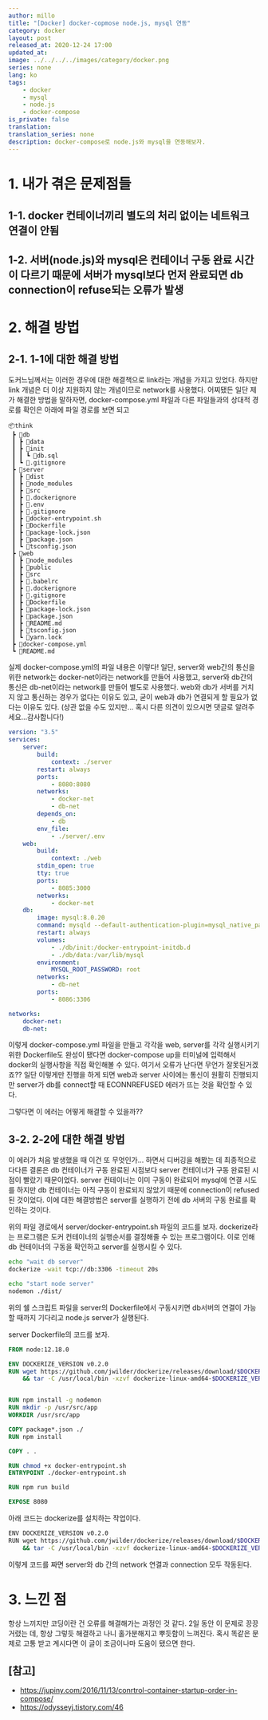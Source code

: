 ```yaml
---
author: millo
title: "[Docker] docker-copmose node.js, mysql 연동"
category: docker
layout: post
released_at: 2020-12-24 17:00
updated_at:
image: ../../../../images/category/docker.png
series: none
lang: ko
tags:
    - docker
    - mysql
    - node.js
    - docker-compose
is_private: false
translation:
translation_series: none
description: docker-compose로 node.js와 mysql을 연동해보자.
---
```


# 1. 내가 겪은 문제점들

## 1-1. docker 컨테이너끼리 별도의 처리 없이는 네트워크 연결이 안됨

## 1-2. 서버(node.js)와 mysql은 컨테이너 구동 완료 시간이 다르기 때문에 서버가 mysql보다 먼저 완료되면 db connection이 refuse되는 오류가 발생

# 2. 해결 방법

## 2-1. 1-1에 대한 해결 방법

도커느님께서는 이러한 경우에 대한 해결책으로 link라는 개념을 가지고 있었다. 하지만 link 개념은 더 이상 지원하지 않는 개념이므로 network를 사용했다.
어찌됐든 일단 제가 해결한 방법을 말하자면, docker-compose.yml 파일과 다른 파일들과의 상대적 경로를 확인은 아래에 파일 경로를 보면 되고

```
📦think
 ┣ 📂db
 ┃ ┣ 📂data
 ┃ ┣ 📂init
 ┃ ┃ ┗ 📜db.sql
 ┃ ┗ 📜.gitignore
 ┣ 📂server
 ┃ ┣ 📂dist
 ┃ ┣ 📂node_modules
 ┃ ┣ 📂src
 ┃ ┣ 📜.dockerignore
 ┃ ┣ 📜.env
 ┃ ┣ 📜.gitignore
 ┃ ┣ 📜docker-entrypoint.sh
 ┃ ┣ 📜Dockerfile
 ┃ ┣ 📜package-lock.json
 ┃ ┣ 📜package.json
 ┃ ┗ 📜tsconfig.json
 ┣ 📂web
 ┃ ┣ 📂node_modules
 ┃ ┣ 📂public
 ┃ ┣ 📂src
 ┃ ┣ 📜.babelrc
 ┃ ┣ 📜.dockerignore
 ┃ ┣ 📜.gitignore
 ┃ ┣ 📜Dockerfile
 ┃ ┣ 📜package-lock.json
 ┃ ┣ 📜package.json
 ┃ ┣ 📜README.md
 ┃ ┣ 📜tsconfig.json
 ┃ ┗ 📜yarn.lock
 ┣ 📜docker-compose.yml
 ┗ 📜README.md
```

실제 docker-compose.yml의 파일 내용은 이렇다!
일단, server와 web간의 통신을 위한 network는 docker-net이라는 network를 만들어 사용했고, server와 db간의 통신은 db-net이라는 network를 만들어 별도로 사용했다.
web와 db가 서버를 거치지 않고 통신하는 경우가 없다는 이유도 있고, 굳이 web과 db가 연결되게 할 필요가 없다는 이유도 있다. (상관 없을 수도 있지만... 혹시 다른 의견이 있으시면 댓글로 알려주세요...감사합니다!)

```yml
version: "3.5"
services:
    server:
        build:
            context: ./server
        restart: always
        ports:
            - 8080:8080
        networks:
            - docker-net
            - db-net
        depends_on:
            - db
        env_file:
            - ./server/.env
    web:
        build:
            context: ./web
        stdin_open: true
        tty: true
        ports:
            - 8085:3000
        networks:
            - docker-net
    db:
        image: mysql:8.0.20
        command: mysqld --default-authentication-plugin=mysql_native_password --character-set-server=utf8mb4 --collation-server=utf8mb4_unicode_ci
        restart: always
        volumes:
            - ./db/init:/docker-entrypoint-initdb.d
            - ./db/data:/var/lib/mysql
        environment:
            MYSQL_ROOT_PASSWORD: root
        networks:
            - db-net
        ports:
            - 8086:3306

networks:
    docker-net:
    db-net:
```

이렇게 docker-compose.yml 파일을 만들고 각각을 web, server를 각각 실행시키기 위한 Dockerfile도 완성이 됐다면 docker-compose up을 터미널에 입력해서 docker의 실행사항을 직접 확인해볼 수 있다. 여기서 오류가 난다면 무언가 잘못된거겠죠?? 일단 이렇게만 진행을 하게 되면 web과 server 사이에는 통신이 원활히 진행되지만 server가 db를 connect할 때 ECONNREFUSED 에러가 뜨는 것을 확인할 수 있다.

그렇다면 이 에러는 어떻게 해결할 수 있을까??

## 3-2. 2-2에 대한 해결 방법

이 에러가 처음 발생했을 때 이건 또 무엇인가... 하면서 디버깅을 해봤는 데 최종적으로 다다른 결론은 db 컨테이너가 구동 완료된 시점보다 server 컨테이너가 구동 완료된 시점이 빨랐기 때문이었다. server 컨테이너는 이미 구동이 완료되어 mysql에 연결 시도를 하지만 db 컨테이너는 아직 구동이 완료되지 않았기 때문에 connection이 refused 된 것이었다. 이에 대한 해결방법은 server를 실행하기 전에 db 서버의 구동 완료를 확인하는 것이다.

위의 파일 경로에서 server/docker-entrypoint.sh 파일의 코드를 보자.
dockerize라는 프로그램은 도커 컨테이너의 실행순서를 결정해줄 수 있는 프로그램이다.
이로 인해 db 컨테이너의 구동을 확인하고 server를 실행시킬 수 있다.

```sh
echo "wait db server"
dockerize -wait tcp://db:3306 -timeout 20s

echo "start node server"
nodemon ./dist/
```

위의 쉘 스크립트 파일을 server의 Dockerfile에서 구동시키면 db서버의 연결이 가능할 때까지 기다리고 node.js server가 실행된다.

server Dockerfile의 코드를 보자.

```Dockerfile
FROM node:12.18.0

ENV DOCKERIZE_VERSION v0.2.0
RUN wget https://github.com/jwilder/dockerize/releases/download/$DOCKERIZE_VERSION/dockerize-linux-amd64-$DOCKERIZE_VERSION.tar.gz \
    && tar -C /usr/local/bin -xzvf dockerize-linux-amd64-$DOCKERIZE_VERSION.tar.gz


RUN npm install -g nodemon
RUN mkdir -p /usr/src/app
WORKDIR /usr/src/app

COPY package*.json ./
RUN npm install

COPY . .

RUN chmod +x docker-entrypoint.sh
ENTRYPOINT ./docker-entrypoint.sh

RUN npm run build

EXPOSE 8080
```

아래 코드는 dockerize를 설치하는 작업이다.

```sh
ENV DOCKERIZE_VERSION v0.2.0
RUN wget https://github.com/jwilder/dockerize/releases/download/$DOCKERIZE_VERSION/dockerize-linux-amd64-$DOCKERIZE_VERSION.tar.gz \
    && tar -C /usr/local/bin -xzvf dockerize-linux-amd64-$DOCKERIZE_VERSION.tar.gz
```

이렇게 코드를 짜면 server와 db 간의 network 연결과 connection 모두 작동된다.

# 3. 느낀 점

항상 느끼지만 코딩이란 건 오류를 해결해가는 과정인 것 같다. 2일 동안 이 문제로 끙끙거렸는 데, 항상 그렇듯 해결하고 나니 홀가분해지고 뿌듯함이 느껴진다. 혹시 똑같은 문제로 고통 받고 계시다면 이 글이 조금이나마 도움이 됐으면 한다.

## [참고]

-   https://jupiny.com/2016/11/13/conrtrol-container-startup-order-in-compose/
-   https://odysseyj.tistory.com/46

